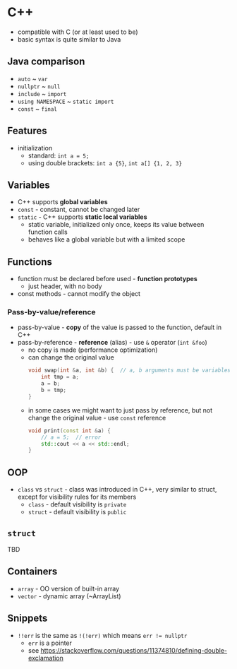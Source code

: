 # C++

- compatible with C (or at least used to be)
- basic syntax is quite similar to Java

## Java comparison

- `auto` ~ `var`
- `nullptr` ~ `null`
- `include` ~ `import`
- `using NAMESPACE` ~ `static import`
- `const` ~ `final`

## Features

- initialization
    - standard: `int a = 5;`
    - using double brackets: `int a {5}`, `int a[] {1, 2, 3}`

## Variables

- C++ supports **global variables**
- `const` - constant, cannot be changed later
- `static` - C++ supports **static local variables**
    - static variable, initialized only once, keeps its value between function calls
    - behaves like a global variable but with a limited scope

## Functions

- function must be declared before used - **function prototypes**
    - just header, with no body
- const methods - cannot modify the object

### Pass-by-value/reference

- pass-by-value - **copy** of the value is passed to the function, default in C++
- pass-by-reference - **reference** (alias) - use `&` operator (`int &foo`)
    - no copy is made (performance optimization)
    - can change the original value
      ```c++
      void swap(int &a, int &b) {  // a, b arguments must be variables, not literals
          int tmp = a;
          a = b;
          b = tmp;
      }
      ```
    - in some cases we might want to just pass by reference, but not change the original value - use `const` reference
      ```c++
      void print(const int &a) {
          // a = 5;  // error
          std::cout << a << std::endl;
      }
      ```

## OOP

- `class` vs `struct` - class was introduced in C++, very similar to struct, except for visibility rules for its members
    - `class` - default visibility is `private`
    - `struct` - default visibility is `public`

## `struct`

TBD

## Containers

- `array` - OO version of built-in array
- `vector` - dynamic array (~ArrayList)

## Snippets

- `!!err` is the same as `!(!err)` which means `err != nullptr`
    - `err` is a pointer
    - see https://stackoverflow.com/questions/11374810/defining-double-exclamation
